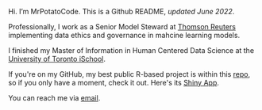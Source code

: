 Hi. I’m MrPotatoCode. This is a Github README, _updated June 2022_.

Professionally, I work as a Senior Model Steward at [Thomson Reuters](https://www.thomsonreuters.com/en.html) implementing data ethics and governance in mahcine learning models.

I finished my Master of Information in Human Centered Data Science at the [University of Toronto iSchool](https://ischool.utoronto.ca/current-students/programs-courses/programs-of-study/master-of-information/human-centred-data-science-hcds/).

If you're on my GitHub, my best public R-based project is within this [repo](https://github.com/mrpotatocode/COFFEE_COFFEE_COFFEE), so if you only have a moment, check it out. Here's its [Shiny App](https://mrpotatocode.shinyapps.io/TastingNotePredictions/). 

You can reach me via <a href="mailto:mrpotatocode@ttrroossee.anonaddy.com">email</a>.
